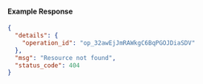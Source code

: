 <!-- Code generated for API Clients. DO NOT EDIT. -->

#### Example Response

```json
{
  "details": {
    "operation_id": "op_32awEjJmRAWkgC6BqPGOJDiaSDV"
  },
  "msg": "Resource not found",
  "status_code": 404
}
```
